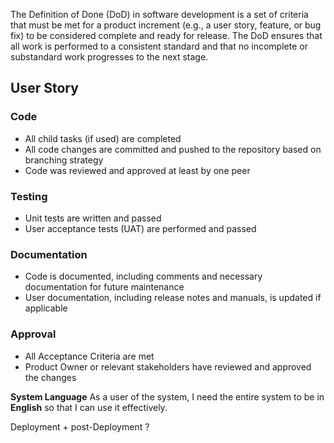 The Definition of Done (DoD) in software development is a set of criteria that must be met for a product increment (e.g., a user story, feature, or bug fix) to be considered complete and ready for release. The DoD ensures that all work is performed to a consistent standard and that no incomplete or substandard work progresses to the next stage.

## User Story
### Code
- All child tasks (if used) are completed
- All code changes are committed and pushed to the repository based on branching strategy
- Code was reviewed and approved at least by one peer
### Testing
- Unit tests are written and passed
- User acceptance tests (UAT) are performed and passed
### Documentation
- Code is documented, including comments and necessary documentation for future maintenance
- User documentation, including release notes and manuals, is updated if applicable
### Approval
- All Acceptance Criteria are met
- Product Owner or relevant stakeholders have reviewed and approved the changes

**System Language**
As a user of the system, I need the entire system to be in **English** so that I can use it effectively.

Deployment + post-Deployment ?